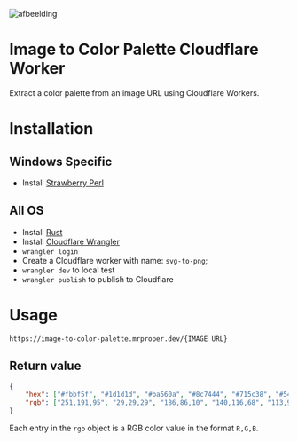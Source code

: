 ![afbeelding](https://user-images.githubusercontent.com/33700526/207815865-9b471652-5723-4d35-8847-dce0fb9701eb.png)

# Image to Color Palette Cloudflare Worker

Extract a color palette from an image URL using Cloudflare Workers.

# Installation

## Windows Specific
- Install [Strawberry Perl](https://strawberryperl.com/)

## All OS
- Install [Rust](https://www.rust-lang.org/tools/install)
- Install [Cloudflare Wrangler](https://developers.cloudflare.com/workers/cli-wrangler/install-update)
- `wrangler login`
- Create a Cloudflare worker with name: `svg-to-png`;
- `wrangler dev` to local test
- `wrangler publish` to publish to Cloudflare

# Usage

`https://image-to-color-palette.mrproper.dev/{IMAGE URL}`

[Demo]: https://image-to-color-palette.mrproper.dev/https://user-images.githubusercontent.com/33700526/207815865-9b471652-5723-4d35-8847-dce0fb9701eb.png

## Return value
    
```json
{
    "hex": ["#fbbf5f", "#1d1d1d", "#ba560a", "#8c7444", "#715c38", "#54442c", "#544434", "#463a24", "#342c24"],
    "rgb": ["251,191,95", "29,29,29", "186,86,10", "140,116,68", "113,92,56", "84,68,44", "84,68,52", "70,58,36", "52,44,36"]
}
```
Each entry in the `rgb` object is a RGB color value in the format `R,G,B`.
